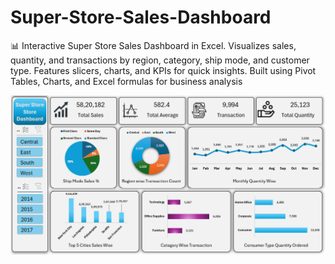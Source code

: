 # Super-Store-Sales-Dashboard
📊 Interactive Super Store Sales Dashboard in Excel. Visualizes sales, quantity, and transactions by region, category, ship mode, and customer type. Features slicers, charts, and KPIs for quick insights. Built using Pivot Tables, Charts, and Excel formulas for business analysis

<img src="https://github.com/DataAnalystSachin/Super-Store-Sales-Dashboard/blob/31796b3c92b8b78d9a49844f575a5a0fabd6000a/My%20Project%20Deshboard.png" width="600">

